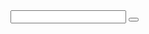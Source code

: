 <html>
<head></head>
<body>
 <input type="text" width="80" height="25" />
 <button width="30" height="30" Content="Click Me!" />
</body>
</html>
